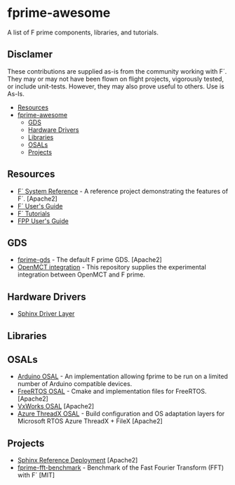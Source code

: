 # fprime-awesome
A list of F prime components, libraries, and tutorials.

## Disclamer
These contributions are supplied as-is from the community working with F´. They may or may not have been flown on flight projects, vigorously tested, or include unit-tests. However, they may also prove useful to others. Use is As-Is.

- [Resources](#resources)
- [fprime-awesome](#fprime-awesome)
    - [GDS](#gds)
    - [Hardware Drivers](#hardware-drivers)
    - [Libraries](#libraries)
    - [OSALs](#osals)
    - [Projects](#projects)

## Resources

* [F´ System Reference](https://github.com/fprime-community/fprime-system-reference) - A reference project demonstrating the features of F´. [Apache2]
* [F´ User's Guide](https://nasa.github.io/fprime/UsersGuide/guide.html)
* [F´ Tutorials](https://nasa.github.io/fprime/Tutorials/README.html)
* [FPP User's Guide](https://fprime-community.github.io/fpp/fpp-users-guide.html)

## GDS

* [fprime-gds](https://github.com/fprime-community/fprime-gds) - The default F prime GDS. [Apache2]
* [OpenMCT integration](https://github.com/fprime-community/fprime-openmct-integration) - This repository supplies the experimental integration between OpenMCT and F prime.

## Hardware Drivers

* [Sphinx Driver Layer](https://github.com/fprime-community/fprime-sphinx-drivers)

## Libraries

## OSALs

* [Arduino OSAL](https://github.com/fprime-community/fprime-arduino) - An implementation allowing fprime to be run on a limited number of Arduino compatible devices.
* [FreeRTOS OSAL](https://github.com/fprime-community/fprime-freertos) - Cmake and implementation files for FreeRTOS. [Apache2]
* [VxWorks OSAL](https://github.com/fprime-community/fprime-vxworks) [Apache2]
* [Azure ThreadX OSAL](https://github.com/fprime-community/fprime-azure-threadx/tree/fprime-azure-threadx-cmjl-14-01-2022-v00) - Build configuration and OS adaptation layers for Microsoft RTOS Azure ThreadX + FileX [Apache2]

## Projects

* [Sphinx Reference Deployment](https://github.com/fprime-community/fprime-sphinx) [Apache2]
* [fprime-fft-benchmark](https://github.com/ThibFrgsGmz/fprime-fft-benchmark) - Benchmark of the Fast Fourier Transform (FFT) with F´ [MIT]

